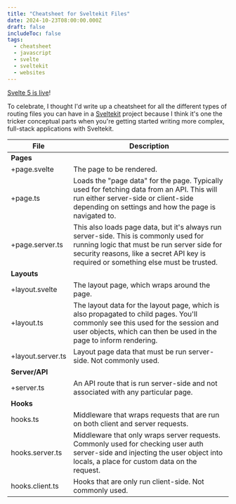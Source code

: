 ```yaml
---
title: "Cheatsheet for Sveltekit Files"
date: 2024-10-23T08:00:00.000Z
draft: false
includeToc: false
tags:
  - cheatsheet
  - javascript
  - svelte
  - sveltekit
  - websites
---
```


[Svelte 5 is live](https://svelte.dev/blog/svelte-5-is-alive)!

To celebrate, I thought I'd write up a cheatsheet for all the different types of routing files you can have in a [Sveltekit](https://kit,svelte) project because I think it's one the tricker conceptual parts when you're getting started writing more complex, full-stack applications with Sveltekit.

| File              | Description                                                                                                                                                                                                                 |
| ----------------- | --------------------------------------------------------------------------------------------------------------------------------------------------------------------------------------------------------------------------- |
| **Pages**         |                                                                                                                                                                                                                             |
| +page.svelte      | The page to be rendered.                                                                                                                                                                                                    |
| +page.ts          | Loads the "page data" for the page. Typically used for fetching data from an API. This will run either server-side or client-side depending on settings and how the page is navigated to.                                   |
| +page.server.ts   | This also loads page data, but it's always run server-side. This is commonly used for running logic that must be run server side for security reasons, like a secret API key is required or something else must be trusted. |
| **Layouts**       |                                                                                                                                                                                                                             |
| +layout.svelte    | The layout page, which wraps around the page.                                                                                                                                                                               |
| +layout.ts        | The layout data for the layout page, which is also propagated to child pages. You'll commonly see this used for the session and user objects, which can then be used in the page to inform rendering.                       |
| +layout.server.ts | Layout page data that must be run server-side. Not commonly used.                                                                                                                                                           |
| **Server/API**    |                                                                                                                                                                                                                             |
| +server.ts        | An API route that is run server-side and not associated with any particular page.                                                                                                                                           |
| **Hooks**         |                                                                                                                                                                                                                             |
| hooks.ts          | Middleware that wraps requests that are run on both client and server requests.                                                                                                                                             |
| hooks.server.ts   | Middleware that only wraps server requests. Commonly used for checking user auth server-side and injecting the user object into locals, a place for custom data on the request.                                             |
| hooks.client.ts   | Hooks that are only run client-side. Not commonly used.                                                                                                                                                                     |
